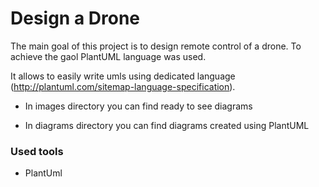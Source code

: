 # Design a Drone

The main goal of this project is to design remote control of a drone. To achieve the gaol PlantUML language was used.

It allows to easily write umls using dedicated language (http://plantuml.com/sitemap-language-specification).

* In images directory you can find ready to see diagrams

* In diagrams directory you can find diagrams created using PlantUML

### Used tools
* PlantUml
